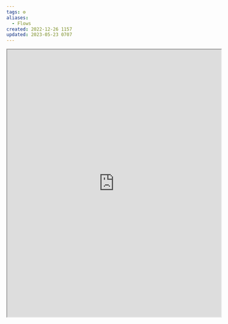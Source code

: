 ```yaml
---
tags: ⚙️
aliases:
  - Flows
created: 2022-12-26 1157
updated: 2023-05-23 0707
---
```


<center><iframe width="560" height="700" src="https://viewer.diagrams.net/?tags=%7B%7D&highlight=0000ff&layers=1&nav=1&title=Obsidian%20Input%20Processing.drawio#R7Z1dc6M2FIZ%2FDTPtRTKYby7jJN5uu92km%2B1u2zthZFs1RlTIcdxfXwkEBgvHOP6AdDQ7szECBNZ59XB0dJA183bx8oGAZPYrDmGkGXr4opl3mmEYuuWzP7xknZcMBraVl0wJCkXZpuAJ%2FQtFoS5KlyiEae1AinFEUVIvHOM4hmNaKwOE4FX9sAmO6ldNwBRKBU9jEMml31FIZ3mpZ7ib8p8gms6KKw8c8Y0DMJ5PCV7G4nqaYbLT2L989wIUdYkvms5AiFeVIvNeM28JxjT%2FtHi5hRFv3KLZvn9cf48%2BzZ0PP%2F%2BW%2FgN%2BH%2F7y9fO3q7yy0SGnlN%2BQwJi%2Buer7wPe929vRr2SF58NhYH54%2BFucoj%2BDaCma82PMth%2BCFIUIxOKL03XR2FlzQV7jQDOHqxmi8CkBY753xfTFymZ0EYndExxToZcB355GIOXG1tnnlBI8Lw1m8pKieTe7b3GESXZhMzQ92w94pSiKKuXexJy4xcVGYIEiruNvkIQgBqK4cjgMwiBglhuK7w0JhS9bOtrTyoPS9KxPQbyAlKzZeaIWX7So6E2GJbZXG2kOCkHNKrIsjgOiN0zLmjcmZR%2BEVQ%2Bw8ECy8CPBY8gMYehPFCavmFhvZ%2BIdrV61%2FC4rbBnzZmTe6FwLUwJCBDfnxDiGTaoY3Xv6wGuU04UMPHBaGtg5l4ENuQ8%2FUUAoq%2Byeoc1wInYHw4CwT1P%2BCRO57GOcLNkJ%2Btd1AiVBsHtgLIf7xQDSJAf8BL1wAQ3rUpKs53h%2B6IBG651WV5bhBra3W1fn0orjXbt2TS6urBavQSze2cQi4%2BAOjlGKcAPrZ3gRLNP9dt9j5klg%2BaZ1ATP7oa7r7uXNPLAH10a%2F7Gxakp3lfh0yP0psYkJneIpjEN1vSvkjOeF7hevG23LL2JvzPmGcCD38DSldC%2FuBJcV1tdSe8xEIYDQsHbF9vC8tX5eScbyUYBzecGeUFQcRHs%2FzohGKittmW6Ier5QSb8E3CIlZAS%2FJGL7WTx3hSQMyhfQ1QxvN0iQwAhQ912%2Fv9DhxJJkNMZ6n6hlyMriYzpZH6XWMFsftC0lYs5L1H%2Fz8a7vY%2FFNUl23cvdS21oWIFIFaEMhtSSDb65RArkSgG0LROIIKQqeDUBkDERCyzY4h5Mlm7wuVFF3a0MVrSRfH6ZQuniSzRxyOQUoVXU44TN6ii2N3TRdD0eVd08VvO3rq1nfxJZl9gSkEZDyTQ3SPTExEUeeEURvLuK4HbUzd7pY7roravGvuFF7xXu64erM0L8MdU54x%2BIZCiBVdTujTbM0TmUZJm67oYsnBul9QHEYNMz6KMf1ljNHWt9kxchIC1a8HThHKK59%2F%2BWZrConKHzGKaeUQPJmk7Na29Vrew9slbMuO%2BeNsnaIx4Kc%2BxNG6L1pWsck%2B9AH7dUhfsU5Q6wGD3vcAT57A7YvklXRPiu9Oh6aeKcnsDk0RrXDWAQvuBMZBmmTttj1gLUrShOeRVfTp%2FLPE2aGYhJBcjXOj3WRXIz9cXVXLf8wrEmcUVX%2FG8VXhuuQXYV8yv05x7YYu8YlLcsttjdA05v2AGRfyTsAdQf40uRE7FigMsx5DYIr%2BBUFWH9d3wnt81ur2ULPvdgjygIS01zvMTjdV9GBxZ1oZqK8K9hWQvIZGwyoyJQUdr6zj6FhUU8wan5%2BWRW%2BryPj7DPB74fKRNfswYbv4DLZmjiQNqXyYN05ZW2bHIx%2Fb7sszsnQLy40%2F6z6icguPeLbaLZ%2BtlnvkszU7lX11sK4cIB4JMvdEt7DterdwfXtL2XmNpyWgLRHwaZw9kGes40W88%2FFMYHajOGsAEK5QKkcEVFLwq8SztqI9zkAm3mWzgi2vd8hTI%2BEzIK9tnuDRyDsu4iyHHr8w1GTgEc4Y9%2BX1myRh%2Fy9TFE%2F5bSxDxKkUcIeMHcqdswSnKQqygzNiRSilkNcBuD%2BXASxrjnlexWdMeSKQ2PtTBXkKcAe5dGZ9qsxpcOkGZgPg%2FLOlIfYm7rEBnPLpTg%2B4tmmI1g4Bn9enM7aGOp53CZ9OTn77i3GOcB4uwlggb4XJfBIxQyrUHZYXYEhvc3hW5%2B5c%2F0awyp07A%2B3apkWa3bpzDWmR2fuDrOG4Z5a9Q1wgSdHnSPpYndPHlhNG%2BoIjhZUWWLGKdRn2OlFGl1gpbrMmszxEH6LnIkZ%2Fy8Z4lFPmE0MHAXRJqrNAlQMbzuXDQXbm72KA%2BRUukiirrPn8nehSix80jxKtLW%2FYaUmus61%2BYMkTQA2y%2BAKfEVxtwgUt1fQBxlyAXFFPEIYRE9XOk5WUjpOSb3ctJbd%2FEVU1iXSGZ6V1qWflmwIOrrnVL9wLBBwsOS99ySeJ9AUMEeDmeKEw0zQzRLScZkHdLDxLwZwfV8QkcLZjxoueecax4uLBecVu3f625zbkFV%2F4Iev3jowqOHEGMl4sFHucGuXo6JdyWltP1%2FGYk4jJjsIMrBmn8P4Fz1S4ooWb5rb1%2BM8Xq1DvUL1rythtYxX5DGRXlLHlWIWY0c6nmsvsGkWU41JpLL9roni9mXv5XwDkrdPlZwdP27mX02QP7p9K1rcEnd%2BYOGuj6WOnrC%2BShmjLM0a3IMljt3kOEAEoDglOrpGaMzp0dR59K%2FuwYf2MCyPT6QsyVazsjMh03kf2oSNnH27gQwmI0zFBCUckf8%2Boki9YhK3QJmwFECH8T5aoOMH8M3p4UsQ6MIql923Y6Moa6QvCFIpaoKgIi%2B5feqPTYaMrZ1Kwxo342hllSFxfkkgB5biwuGW2DoufDylqjcL3jZTWr5NZnSJFfsNLZc3cvecpvcalgi6c7CAvTXecYSXr3A%2FvhkMZIyd%2BC1pA7MIvQG%2B96NnwEyHlkL1qzXIBntOPx5sSOPPey1uxZtdisQW%2B4yrN2puvzWCZyYvWtBiDNtI1f6T5luYPtPuRNvQ0b1RhQ36BHXBgDU%2B1sy3JwB98qVCMpEGhgQa1HLmSw7lUVU0NrkjJbVCSe7iQ2Obmp6zysN%2FmB8PM%2B%2F8A"></iframe></center>
